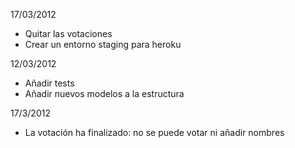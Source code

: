 
17/03/2012
- Quitar las votaciones
- Crear un entorno staging para heroku

12/03/2012
- Añadir tests
- Añadir nuevos modelos a la estructura
 
17/3/2012
- La votación ha finalizado: no se puede votar ni añadir nombres
